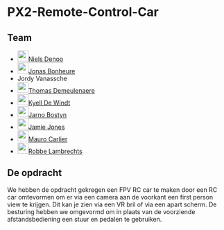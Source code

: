 # PX2-Remote-Control-Car

## Team

- [<img src="https://github.com/NielsDenoo.png" alt="" width="25" style="margin-bottom:-6px;">Niels Denoo](https://github.com/NielsDenoo)
- [<img src="https://github.com/JonasBonheure.png" alt="" width="25" style="margin-bottom:-6px;">Jonas Bonheure](https://github.com/jonasbonheure)
- Jordy Vanassche
- [<img src="https://github.com/Thomas8650.png" alt="" width="25" style="margin-bottom:-6px;">Thomas Demeulenaere](https://github.com/Thomas8650)
- [<img src="https://github.com/kyell182.png" alt="" width="25" style="margin-bottom:-6px;">Kyell De Windt](https://github.com/kyell182)
- [<img src="https://github.com/Jarno-max.png" alt="" width="25" style="margin-bottom:-6px;">Jarno Bostyn](https://github.com/Jarno-max)
- [<img src="https://github.com/Jarno-max.png" alt="" width="25" style="margin-bottom:-6px;">Jamie Jones](https://github.com/JollyJones101)
- [<img src="https://github.com/MauroCarlier.png" alt="" width="25" style="margin-bottom:-6px;">Mauro Carlier](https://github.com/maurocarlier)
- [<img src="https://github.com/lomopoio.png" alt="" width="25" style="margin-bottom:-6px;">Robbe Lambrechts](https://github.com/lomopoio)

## De opdracht

We hebben de opdracht gekregen een FPV RC car te maken door een RC car omtevormen om er via een camera aan de voorkant een first person view te krijgen. Dit kan je zien via een VR bril of via een apart scherm. De besturing hebben we omgevormd om in plaats van de voorziende afstandsbediening een stuur en pedalen te gebruiken.
